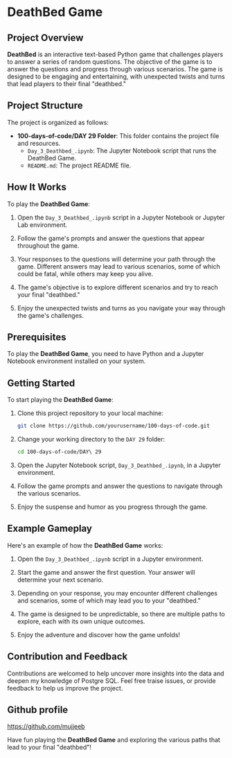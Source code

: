 # DeathBed Game

## Project Overview

**DeathBed** is an interactive text-based Python game that challenges players to answer a series of random questions. The objective of the game is to answer the questions and progress through various scenarios. The game is designed to be engaging and entertaining, with unexpected twists and turns that lead players to their final "deathbed."

## Project Structure

The project is organized as follows:

- **100-days-of-code/DAY 29 Folder**: This folder contains the project file and resources.
  - `Day_3_Deathbed_.ipynb`: The Jupyter Notebook script that runs the DeathBed Game.
  - `README.md`: The project README file.

## How It Works

To play the **DeathBed Game**:

1. Open the `Day_3_Deathbed_.ipynb` script in a Jupyter Notebook or Jupyter Lab environment.

2. Follow the game's prompts and answer the questions that appear throughout the game.

3. Your responses to the questions will determine your path through the game. Different answers may lead to various scenarios, some of which could be fatal, while others may keep you alive.

4. The game's objective is to explore different scenarios and try to reach your final "deathbed."

5. Enjoy the unexpected twists and turns as you navigate your way through the game's challenges.

## Prerequisites

To play the **DeathBed Game**, you need to have Python and a Jupyter Notebook environment installed on your system.

## Getting Started

To start playing the **DeathBed Game**:

1. Clone this project repository to your local machine:

   ```bash
   git clone https://github.com/yourusername/100-days-of-code.git
   ```

2. Change your working directory to the `DAY 29` folder:

   ```bash
   cd 100-days-of-code/DAY\ 29
   ```

3. Open the Jupyter Notebook script, `Day_3_Deathbed_.ipynb`, in a Jupyter environment.

4. Follow the game prompts and answer the questions to navigate through the various scenarios.

5. Enjoy the suspense and humor as you progress through the game.

## Example Gameplay

Here's an example of how the **DeathBed Game** works:

1. Open the `Day_3_Deathbed_.ipynb` script in a Jupyter environment.

2. Start the game and answer the first question. Your answer will determine your next scenario.

3. Depending on your response, you may encounter different challenges and scenarios, some of which may lead you to your "deathbed."

4. The game is designed to be unpredictable, so there are multiple paths to explore, each with its own unique outcomes.

5. Enjoy the adventure and discover how the game unfolds!


## Contribution and Feedback

Contributions are welcomed to help uncover more insights into the data and deepen my knowledge of Postgre SQL. Feel free traise issues, or provide feedback to help us improve the project.


## Github profile
https://github.com/mujjeeb



Have fun playing the **DeathBed Game** and exploring the various paths that lead to your final "deathbed"!
